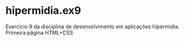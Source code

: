 # hipermidia.ex9
Exercicio 9 da disciplina de desenvolvimento em aplicações hipermidia. Primeira página HTML+CSS
